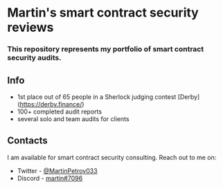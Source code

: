 # Martin's smart contract security reviews

### This repository represents my portfolio of smart contract security audits.

## Info
- 1st place out of 65 people in a Sherlock judging contest [Derby] (https://derby.finance/)
- 100+ completed audit reports
- several solo and team audits for clients

## Contacts

I am available for smart contract security consulting. Reach out to me on:

- Twitter - [@MartinPetrov033](https://twitter.com/MartinPetrov033)
- Discord - [martin#7096](https://discordapp.com/users/599998587551612938)
